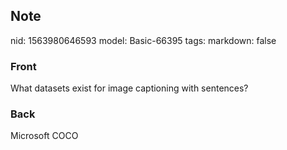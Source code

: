 ## Note
nid: 1563980646593
model: Basic-66395
tags: 
markdown: false

### Front
What datasets exist for image captioning with sentences?

### Back
Microsoft COCO
